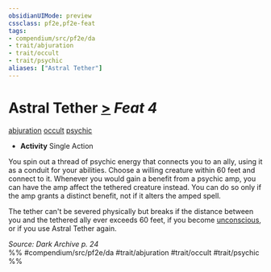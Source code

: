 ```yaml
---
obsidianUIMode: preview
cssclass: pf2e,pf2e-feat
tags:
- compendium/src/pf2e/da
- trait/abjuration
- trait/occult
- trait/psychic
aliases: ["Astral Tether"]
---
```

# Astral Tether  [>](../../Rules/core-rulebook/chapter-9-playing-the-game.md#Actions "Single Action") *Feat 4*  
[abjuration](../../Rules/traits/abjuration.md)  [occult](../../Rules/traits/occult.md)  [psychic](../../Rules/traits/psychic-da.md)  

- **Activity** Single Action

You spin out a thread of psychic energy that connects you to an ally, using it as a conduit for your abilities. Choose a willing creature within 60 feet and connect to it. Whenever you would gain a benefit from a psychic amp, you can have the amp affect the tethered creature instead. You can do so only if the amp grants a distinct benefit, not if it alters the amped spell.

The tether can't be severed physically but breaks if the distance between you and the tethered ally ever exceeds 60 feet, if you become [unconscious](../../Rules/conditions.md#Unconscious), or if you use Astral Tether again.

*Source: Dark Archive p. 24*  
%% #compendium/src/pf2e/da #trait/abjuration #trait/occult #trait/psychic %%